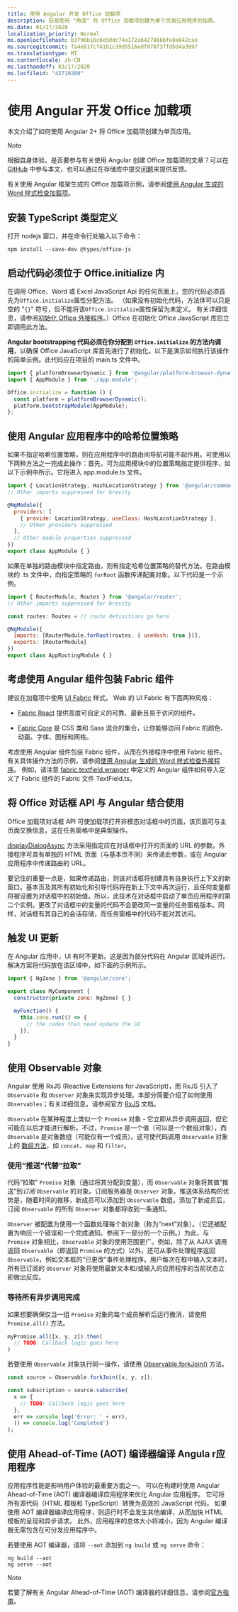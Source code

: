 ```yaml
---
title: 使用 Angular 开发 Office 加载项
description: 获取使用 "角度" 将 Office 加载项创建为单个页面应用程序的指南。
ms.date: 01/27/2020
localization_priority: Normal
ms.openlocfilehash: b3796b16c8e5ddc74a172ab427866bfe8e842cae
ms.sourcegitcommit: fa4e81fcf41b1c39d5516edf078f3ffdbd4a3997
ms.translationtype: MT
ms.contentlocale: zh-CN
ms.lasthandoff: 03/17/2020
ms.locfileid: "42719208"
---
```

# <a name="develop-office-add-ins-with-angular"></a>使用 Angular 开发 Office 加载项

本文介绍了如何使用 Angular 2+ 将 Office 加载项创建为单页应用。

> [!NOTE]
> 根据自身体验，是否要参与有关使用 Angular 创建 Office 加载项的文章？可以在 [GitHub](https://github.com/OfficeDev/office-js-docs) 中参与本文，也可以通过在存储库中提交[问题](https://github.com/OfficeDev/office-js-docs-pr/issues)来提供反馈。 

有关使用 Angular 框架生成的 Office 加载项示例，请参阅[使用 Angular 生成的 Word 样式检查加载项](https://github.com/OfficeDev/Word-Add-in-Angular2-StyleChecker)。

## <a name="install-the-typescript-type-definitions"></a>安装 TypeScript 类型定义

打开 nodejs 窗口，并在命令行处输入以下命令：

```command&nbsp;line
npm install --save-dev @types/office-js
```

## <a name="bootstrapping-must-be-inside-officeinitialize"></a>启动代码必须位于 Office.initialize 内

在调用 Office、Word 或 Excel JavaScript Api 的任何页面上，您的代码必须首先为`Office.initialize`属性分配方法。 （如果没有初始化代码，方法体可以只是空的 "`{}`" 符号，但不能将该`Office.initialize`属性保留为未定义。 有关详细信息，请参阅[初始化 Office 外接程序](initialize-add-in.md)。）Office 在初始化 Office JavaScript 库后立即调用此方法。

**Angular bootstrapping 代码必须在你分配到 `Office.initialize` 的方法内调用**，以确保 Office JavaScript 库首先进行了初始化。以下是演示如何执行该操作的简单示例。此代码应在项目的 main.ts 文件中。

```js
import { platformBrowserDynamic } from '@angular/platform-browser-dynamic';
import { AppModule } from './app.module';

Office.initialize = function () {
  const platform = platformBrowserDynamic();
  platform.bootstrapModule(AppModule);
};
```

## <a name="use-the-hash-location-strategy-in-the-angular-application"></a>使用 Angular 应用程序中的哈希位置策略

如果不指定哈希位置策略，则在应用程序中的路由间导航可能不起作用。可使用以下两种方法之一完成此操作：首先，可为应用模块中的位置策略指定提供程序，如以下示例中所示。它将进入 app.module.ts 文件。

```js
import { LocationStrategy, HashLocationStrategy } from '@angular/common';
// Other imports suppressed for brevity

@NgModule({
  providers: [
    { provide: LocationStrategy, useClass: HashLocationStrategy },
    // Other providers suppressed
  ],
  // Other module properties suppressed
})
export class AppModule { }
``` 

如果在单独的路由模块中指定路由，则有指定哈希位置策略的替代方法。在路由模块的 .ts 文件中，向指定策略的 `forRoot` 函数传递配置对象。以下代码是一个示例。 

```js
import { RouterModule, Routes } from '@angular/router';
// Other imports suppressed for brevity

const routes: Routes = // route definitions go here

@NgModule({
  imports: [RouterModule.forRoot(routes, { useHash: true })],
  exports: [RouterModule]
})
export class AppRoutingModule { }
```


## <a name="consider-wrapping-fabric-components-with-angular-components"></a>考虑使用 Angular 组件包装 Fabric 组件

建议在加载项中使用 [UI Fabric](https://developer.microsoft.com/fabric#) 样式。 Web 的 UI Fabric 有下面两种风格： 

- [Fabric React](https://developer.microsoft.com/fabric#/controls/web) 提供高度可自定义的可靠、最新且易于访问的组件。

- [Fabric Core](https://developer.microsoft.com/fabric#/styles/web) 是 CSS 类和 Sass 混合的集合，让你能够访问 Fabric 的颜色、动画、字体、图标和网格。

考虑使用 Angular 组件包装 Fabric 组件，从而在外接程序中使用 Fabric 组件。 有关具体操作方法的示例，请参阅[使用 Angular 生成的 Word 样式检查外接程序](https://github.com/OfficeDev/Word-Add-in-Angular2-StyleChecker)。 例如，请注意 [fabric.textfield.wrapper](https://github.com/OfficeDev/Word-Add-in-Angular2-StyleChecker/blob/master/app/shared/office-fabric-component-wrappers/fabric.textfield.wrapper.component.ts) 中定义的 Angular 组件如何导入定义了 Fabric 组件的 Fabric 文件 TextField.ts。 


## <a name="using-the-office-dialog-api-with-angular"></a>将 Office 对话框 API 与 Angular 结合使用

Office 加载项对话框 API 可使加载项打开非模态对话框中的页面，该页面可与主页面交换信息，这在任务窗格中是典型操作。

[displayDialogAsync](/javascript/api/office/office.ui) 方法采用指定应在对话框中打开的页面的 URL 的参数。外接程序可具有单独的 HTML 页面（与基本页不同）来传递此参数，或在 Angular 应用程序中传递路由的 URL。 

要记住的重要一点是，如果传递路由，则该对话框将创建具有自身执行上下文的新窗口。基本页及其所有初始化和引导代码将在新上下文中再次运行，且任何变量都将被设置为对话框中的初始值。所以，此技术在对话框中启动了单页应用程序的第二个实例。更改了对话框中的变量的代码不会更改同一变量的任务窗格版本。同样，对话框有其自己的会话存储，而任务窗格中的代码不能对其访问。  


## <a name="trigger-the-ui-update"></a>触发 UI 更新

在 Angular 应用中，UI 有时不更新。这是因为部分代码在 Angular 区域外运行。解决方案将代码放在该区域中，如下面的示例所示。

```js
import { NgZone } from '@angular/core';

export class MyComponent {
  constructor(private zone: NgZone) { }

  myFunction() {
    this.zone.run(() => {
      // the codes that need update the UI
    });
  }
}
```

## <a name="using-observable"></a>使用 Observable 对象

Angular 使用 RxJS (Reactive Extensions for JavaScript)，而 RxJS 引入了 `Observable` 和 `Observer` 对象来实现异步处理。本部分简要介绍了如何使用 `Observables`；有关详细信息，请参阅官方 [RxJS](https://rxjs-dev.firebaseapp.com/) 文档。

`Observable` 在某种程度上类似一个 `Promise` 对象 - 它立即从异步调用返回，但它可能在以后才能进行解析。不过，`Promise` 是一个值（可以是一个数组对象），而 `Observable` 是对象数组（可能仅有一个成员）。这可使代码调用 `Observable` 对象上的 [数组方法](https://www.w3schools.com/jsref/jsref_obj_array.asp)，如 `concat`、`map` 和 `filter`。 

### <a name="pushing-instead-of-pulling"></a>使用“推送”代替“拉取”

代码“拉取” `Promise` 对象（通过将其分配到变量），而 `Observable` 对象将其值“推送”到*订阅* `Observable` 的对象。订阅服务器是 `Observer` 对象。推送体系结构的优势是，随着时间的推移，新成员可以添加到 `Observable` 数组。添加了新成员后，订阅 `Observable` 的所有 `Observer` 对象都将收到一条通知。 

`Observer` 被配置为使用一个函数处理每个新对象（称为“next”对象）。（它还被配置为响应一个错误和一个完成通知。参阅下一部分的一个示例。）为此，与 `Promise` 对象相比，`Observable` 对象的使用范围更广。例如，除了从 AJAX 调用返回 `Observable`（即返回 `Promise` 的方式）以外，还可从事件处理程序返回 `Observable`，例如文本框的“已更改”事件处理程序。用户每次在框中输入文本时，所有已订阅的 `Observer` 对象将使用最新文本和/或输入的应用程序的当前状态立即做出反应。 


### <a name="waiting-until-all-asynchronous-calls-have-completed"></a>等待所有异步调用完成

如果想要确保仅当一组 `Promise` 对象的每个成员解析后运行撤消，请使用 `Promise.all()` 方法。

```js
myPromise.all([x, y, z]).then(
  // TODO: Callback logic goes here
)
``` 

若要使用 `Observable` 对象执行同一操作，请使用 [Observable.forkJoin()](https://github.com/Reactive-Extensions/RxJS/blob/master/doc/api/core/operators/forkjoin.md) 方法。  

```js
const source = Observable.forkJoin([x, y, z]);

const subscription = source.subscribe(
  x => {
    // TODO: Callback logic goes here
  },
  err => console.log('Error: ' + err),
  () => console.log('Completed')
);
``` 

## <a name="compile-the-angular-application-using-the-ahead-of-time-aot-compiler"></a>使用 Ahead-of-Time (AOT) 编译器编译 Angula r应用程序

应用程序性能是影响用户体验的最重要方面之一。 可以在构建时使用 Angular Ahead-of-Time (AOT) 编译器编译应用程序来优化 Angular 应用程序。 它可将所有源代码（HTML 模板和 TypeScript）转换为高效的 JavaScript 代码。 如果使用 AOT 编译器编译应用程序，则运行时不会发生其他编译，从而加快 HTML 模板的呈现和异步请求。 此外，应用程序的总体大小将减小，因为 Angular 编译器无需包含在可分发应用程序中。 

若要使用 AOT 编译器，请将 `--aot` 添加到 `ng build` 或 `ng serve` 命令：

```command&nbsp;line
ng build --aot
ng serve --aot
```

> [!NOTE]
> 若要了解有关 Angular Ahead-of-Time (AOT) 编译器的详细信息，请参阅[官方指南](https://angular.io/guide/aot-compiler)。

